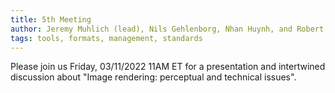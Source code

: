 ```yaml
---
title: 5th Meeting
author: Jeremy Muhlich (lead), Nils Gehlenborg, Nhan Huynh, and Robert Krueger
tags: tools, formats, management, standards
---
```


Please join us Friday, 03/11/2022 11AM ET for a presentation and intertwined discussion about "Image rendering: perceptual and technical issues".
